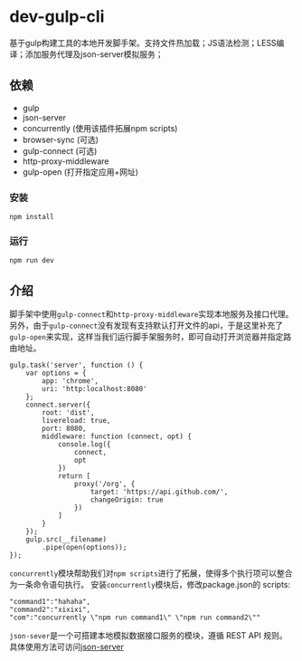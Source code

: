 # dev-gulp-cli
基于gulp构建工具的本地开发脚手架。支持文件热加载；JS语法检测；LESS编译；添加服务代理及json-server模拟服务；

## 依赖
+ gulp
+ json-server
+ concurrently (使用该插件拓展npm scripts)
+ browser-sync (可选)
+ gulp-connect (可选)
+ http-proxy-middleware 
+ gulp-open (打开指定应用+网址)

### 安装
```
npm install
```

### 运行
```
npm run dev
```


## 介绍

脚手架中使用`gulp-connect`和`http-proxy-middleware`实现本地服务及接口代理。
另外，由于`gulp-connect`没有发现有支持默认打开文件的api，于是这里补充了`gulp-open`来实现，这样当我们运行脚手架服务时，即可自动打开浏览器并指定路由地址。
```
gulp.task('server', function () {
    var options = {
        app: 'chrome',
        uri: 'http:localhost:8080'
    };
    connect.server({
        root: 'dist',
        livereload: true,
        port: 8080,
        middleware: function (connect, opt) {
            console.log({
                connect,
                opt
            })
            return [
                proxy('/org', {
                    target: 'https://api.github.com/',
                    changeOrigin: true
                })
            ]
        }
    });
    gulp.src(__filename)
        .pipe(open(options));
});
```

`concurrently`模块帮助我们对`npm scripts`进行了拓展，使得多个执行项可以整合为一条命令语句执行。
安装`concurrently`模块后，修改package.json的 scripts:
```
"command1":"hahaha",
"command2":"xixixi",
"com":"concurrently \"npm run command1\" \"npm run command2\""
```

`json-sever`是一个可搭建本地模拟数据接口服务的模块，遵循 REST API 规则。具体使用方法可访问[json-server](https://www.npmjs.com/package/json-server)
